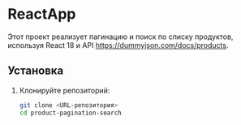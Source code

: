 # ReactApp

Этот проект реализует пагинацию и поиск по списку продуктов, используя React 18 и API https://dummyjson.com/docs/products.

## Установка

1. Клонируйте репозиторий:
   ```bash
   git clone <URL-репозитория>
   cd product-pagination-search
